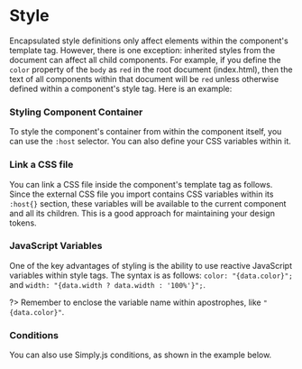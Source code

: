 # Style

Encapsulated style definitions only affect elements within the component's template tag. However, there is one exception: inherited styles from the document can affect all child components. For example, if you define the `color` property of the `body` as `red` in the root document (index.html), then the text of all components within that document will be `red` unless otherwise defined within a component's style tag. Here is an example:

<repl-component id="56ezen3ypsn2w7v" download="true"></repl-component>

### Styling Component Container

To style the component's container from within the component itself, you can use the `:host` selector. You can also define your CSS variables within it.

<repl-component id="bzr1zokh1i7udmw" download="true"></repl-component>

### Link a CSS file

You can link a CSS file inside the component's template tag as follows. Since the external CSS file you import contains CSS variables within its `:host{}` section, these variables will be available to the current component and all its children. This is a good approach for maintaining your design tokens.

<repl-component id="xugiyk48m90e56s" download="true"></repl-component>

### JavaScript Variables

One of the key advantages of styling is the ability to use reactive JavaScript variables within style tags. The syntax is as follows: `color: "{data.color}";` and `width: "{data.width ? data.width : '100%'}";`.

?> Remember to enclose the variable name within apostrophes, like `"{data.color}"`.

### Conditions

You can also use Simply.js conditions, as shown in the example below.

<repl-component id="g8ey7ye01fp3g5z" download="true"></repl-component>
